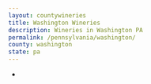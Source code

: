 ```yaml
---
layout: countywineries
title: Washington Wineries
description: Wineries in Washington PA
permalink: /pennsylvania/washington/
county: washington
state: pa
---
```

-
